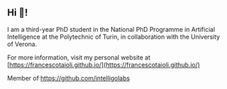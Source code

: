 ## Hi 👋!
I am a third-year PhD student in the National PhD Programme in Artificial Intelligence at the Polytechnic of Turin, in collaboration with the University of Verona.

For more information, visit my personal website at [https://francescotaioli.github.io/](https://francescotaioli.github.io/)

Member of https://github.com/intelligolabs
